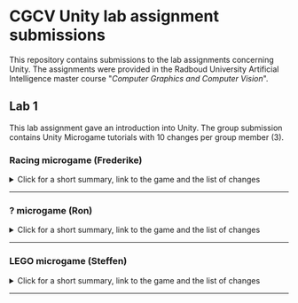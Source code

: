 # CGCV Unity lab assignment submissions

This repository contains submissions to the lab assignments concerning Unity. The assignments were provided in the Radboud University Artificial Intelligence master course "_Computer Graphics and Computer Vision_".

## Lab 1

This lab assignment gave an introduction into Unity. The group submission contains Unity Microgame tutorials with 10 changes per group member (3). 


### Racing microgame (Frederike)

<details>

<summary>Click for a short summary, link to the game and the list of changes</summary>

<br>

Text


**[Click here for the game. Have fun](https://steffenricklin.github.io/cgcv-lab-assignments/lab1/frederike)**

##### List of changes

  
	1.
	
	2.
	
	3.
	
	4.
	
	5.
	
	6.
	
	7.
	
	8.
	
	9.
	
	10.
  
</details>

___

### ? microgame (Ron)

<details>

<summary>Click for a short summary, link to the game and the list of changes</summary>

<br>

Text.


**[Click here for the game. Have fun](https://steffenricklin.github.io/cgcv-lab-assignments/lab1/ron)**

#### List of changes
  
	1.
	
	2.
	
	3.
	
	4.
	
	5.
	
	6.
	
	7.
	
	8.
	
	9.
	
	10.
  
</details>

___


### LEGO microgame (Steffen)

<details>

<summary>Click for a short summary, link to the game and the list of changes</summary>

<br>

A microgame created following the Unity LEGO microgame tutorial. Built for the Radboud University course 'Computer Graphics and Computer Vision'.


**[Click here for the game. Have fun.](https://steffenricklin.github.io/cgcv-lab-assignments/lab1/steffen){:target="_blank"}**

**<a href="https://steffenricklin.github.io/cgcv-lab-assignments/lab1/steffen" target="_blank">Click here for the game. Have fun.</a>**

The following 10+ changes, next to the usual ones from the tutorial, were applied to the LEGO microgame:


#### List of changes
  
    1. added a wall at the starting area to not get killed in the starting area. So the player has a safe zone
	
	2. added a sound for the pig on the island
	
	3. added a platform for easier access to the island
	
	4. Made the wizard on the island speak in the form of a speech bubble that warns the player of the dangerous pig.
	
	5. Added a collectible fruit to the tree on the island. With this the player must visit the island in order to win (winning condition pick up all collectibles).
	
	6. Connected another island close to the win-block with a platform which can be moved by the player
	
	7. on the new island, we planted 3 cacti and made them hazardous
	
	8. on the new island, we added a collectible crab
	
	9. added a giraffe that looks at the player and plays a sound when the button 'F' is pressed
	
	10. added a detonation side that can be activated from the new island


</details>

___